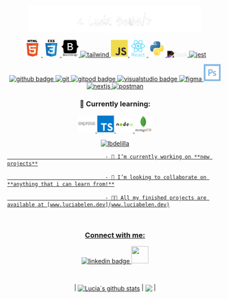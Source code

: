 <p align="center"><a href=""><img width="80%" alt="Hello, I'm Anurag. I do open source!" src="./assets/me-git-header.png" /></a></p>




<p align="center">
   <a href="https://www.w3.org/html/" target="_blank" rel="noreferrer"> 
        <img src="https://raw.githubusercontent.com/devicons/devicon/master/icons/html5/html5-original-wordmark.svg" alt="html5" width="40" height="40"/> 
    </a> 
   <a href="https://www.w3schools.com/css/" target="_blank" rel="noreferrer"> 
        <img src="https://raw.githubusercontent.com/devicons/devicon/master/icons/css3/css3-original-wordmark.svg" alt="css3" width="40" height="40"/> 
    </a>  
   <a href="https://getbootstrap.com" target="_blank" rel="noreferrer"> 
        <img src="https://raw.githubusercontent.com/devicons/devicon/master/icons/bootstrap/bootstrap-plain-wordmark.svg" alt="bootstrap" width="40" height="40"/> 
    </a>
 <a href="https://tailwindcss.com/" target="_blank" rel="noreferrer"> 
        <img src="https://www.vectorlogo.zone/logos/tailwindcss/tailwindcss-icon.svg" alt="tailwind" width="40" height="40"/> 
    </a> 
    <a href="https://developer.mozilla.org/en-US/docs/Web/JavaScript" target="_blank" rel="noreferrer"> 
        <img src="https://raw.githubusercontent.com/devicons/devicon/master/icons/javascript/javascript-original.svg" alt="javascript" width="40" height="40"/> 
    </a> 
     <a href="https://reactjs.org/" target="_blank" rel="noreferrer"> 
        <img src="https://raw.githubusercontent.com/devicons/devicon/master/icons/react/react-original-wordmark.svg" alt="react" width="40" height="40"/> 
    </a> 
    <a href="https://www.python.org" target="_blank" rel="noreferrer"> 
        <img src="https://raw.githubusercontent.com/devicons/devicon/master/icons/python/python-original.svg" alt="python" width="40" height="40"/>      </a> 
  <a href="https://flask.palletsprojects.com/" target="_blank" rel="noreferrer"> 
    <span class="tooltip"> 
      <img src="https://www.vectorlogo.zone/logos/pocoo_flask/pocoo_flask-icon.svg" alt="flask" width="40" height="40"/> 
       <span class="tooltiptext">Flask</span>
   </span>
</a>
   <a href="https://jestjs.io" target="_blank" rel="noreferrer"> 
        <img src="https://www.vectorlogo.zone/logos/jestjsio/jestjsio-icon.svg" alt="jest" width="40" height="40"/> 
    </a> 
</p>
<p align="center">
  <a href="https://github.com/">
    <img src="https://icongr.am/simple/github.svg?size=50&color=ffffff&colored=false" width="40" height="40" alt="github badge" style="vertical-align:top margin:6px 4px">
  </a>
  <a href="https://git-scm.com/" target="_blank" rel="noreferrer"> 
        <img src="https://www.vectorlogo.zone/logos/git-scm/git-scm-icon.svg" alt="git" width="40" height="40"/> 
    </a> 
  <a href="https://www.gitpod.io/">
    <img src="https://icongr.am/simple/gitpod.svg?size=50&color=ff9500&colored=false" width="40" height="40" alt="gitpod badge" style="vertical-align:top margin:6px 4px">
  </a>
  <a href="https://code.visualstudio.com/">
    <img src="https://icongr.am/simple/visualstudio.svg?size=50&color=007bff&colored=false" width="40" height="40" alt="visualstudio badge" style="vertical-align:top margin:6px 4px">
  </a> 
  <a href="https://www.figma.com/" target="_blank" rel="noreferrer"> 
    <img src="https://www.vectorlogo.zone/logos/figma/figma-icon.svg" alt="figma" width="40" height="40"/> 
  </a>
   <a href="https://www.photoshop.com/en" target="_blank" rel="noreferrer"> 
        <img src="https://raw.githubusercontent.com/devicons/devicon/master/icons/photoshop/photoshop-line.svg" alt="photoshop" width="40" height="40"/> 
    </a> 
    <a href="https://nextjs.org/" target="_blank" rel="noreferrer"> 
        <img src="https://cdn.worldvectorlogo.com/logos/nextjs-2.svg" alt="nextjs" width="40" height="40"/> 
    </a>
    <a href="https://postman.com" target="_blank" rel="noreferrer"> 
        <img src="https://www.vectorlogo.zone/logos/getpostman/getpostman-icon.svg" alt="postman" width="40" height="40"/> 
    </a> 
      </p>
<h3 align="center">🌱 Currently learning:</h3>
<p align="center"> 

   <a href="https://expressjs.com" target="_blank" rel="noreferrer"> 
        <img src="https://raw.githubusercontent.com/devicons/devicon/master/icons/express/express-original-wordmark.svg" alt="express" width="40" height="40"/> 
   </a> 
   <a href="https://www.typescriptlang.org/" target="_blank" rel="noreferrer"> 
        <img src="https://raw.githubusercontent.com/devicons/devicon/master/icons/typescript/typescript-original.svg" alt="typescript" width="40" height="40"/> 
    </a>
  <a href="https://nodejs.org" target="_blank" rel="noreferrer"> 
        <img src="https://raw.githubusercontent.com/devicons/devicon/master/icons/nodejs/nodejs-original-wordmark.svg" alt="nodejs" width="40" height="40"/> 
    </a> 
   <a href="https://www.mongodb.com/" target="_blank" rel="noreferrer"> 
        <img src="https://raw.githubusercontent.com/devicons/devicon/master/icons/mongodb/mongodb-original-wordmark.svg" alt="mongodb" width="40" height="40"/>
 
</p>


<p align="center"> <img src="https://komarev.com/ghpvc/?username=lbdelilla&label=Profile%20views&color=0e75b6&style=flat" alt="lbdelilla" /> </p>


                                    - 🔭 I’m currently working on **new projects**

                                    - 👯 I’m looking to collaborate on **anything that i can learn from!**

                                    - 👨‍💻 All my finished projects are available at [www.luciabelen.dev](www.luciabelen.dev)


  <br>
      
     
<p align="center">
     <b><h3 align="center">Connect with me:</h3></b>
</p>
      
 <p align="center">
     <a align="center" href="https://www.linkedin.com/in/luciabelen/" target="blank">
         <img src="https://icongr.am/devicon/linkedin-original.svg?size=50&color=d400ff" width="40" height="40" alt="linkedin badge" style="vertical-align:top margin:6px 4px">
     </a>
     <a href="mailto:lbdelilla@gmail.com" target="_blank">
        <img src="https://upload.wikimedia.org/wikipedia/commons/7/7e/Gmail_icon_%282020%29.svg" width="40" height="40" />
     </a>
 </p>
      
<br>      
<p align="center">
| <a href="https://github.com/lbdelilla/github-readme-stats"><img align="center" src="https://github-readme-stats.vercel.app/api?username=lbdelilla&show_icons=true&include_all_commits=true&theme=radical&hide_border=true" alt="Lucia´s github stats" /></a> | <a href="https://github.com/lbdelilla/github-readme-stats"><img align="center" src="https://github-readme-stats.vercel.app/api/top-langs/?username=lbdelilla&layout=compact&theme=radical&hide_border=true" /></a> |
</p>

<style>
  /* Style for the tooltip */
  .tooltip {
    position: relative;
    display: inline-block;
    /* Change the color of the flask icon to white */
    filter: invert(1);
  }

  /* Tooltip text */
  .tooltip .tooltiptext {
    visibility: hidden;
    width: 60px;
    background-color: #000;
    color: #fff;
    text-align: center;
    border-radius: 6px;
    padding: 5px;
    position: absolute;
    z-index: 1;
    bottom: 125%;
    left: 50%;
    margin-left: -30px;
    opacity: 0;
    transition: opacity 0.3s;
  }

  .tooltip:hover .tooltiptext {
    visibility: visible;
    opacity: 1;
  }
</style>
